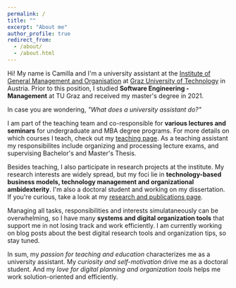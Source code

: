 ```yaml
---
permalink: /
title: ""
excerpt: "About me"
author_profile: true
redirect_from: 
  - /about/
  - /about.html
---
```


Hi! My name is Camilla and I'm a university assistant at the [Institute of General Management and Organisation](https://www.tugraz.at/institute/ufo/home) at [Graz University of Technology](https://www.tugraz.at/en/home) in Austria. Prior to this position, I studied **Software Engineering - Management** at TU Graz and received my master's degree in 2021.


In case you are wondering, _"What does a university assistant do?"_ 

I am part of the teaching team and co-responsible for **various lectures and seminars** for undergraduate and MBA degree programs. For more details on which courses I teach, check out my [teaching page](https://camillareis.github.io/teaching/). As a teaching assistant my responsibilites include organizing and processing lecture exams, and supervising Bachelor's and Master's Thesis.

Besides teaching, I also participate in research projects at the institute. My research interests are widely spread, but my foci lie in **technology-based business models, technology management and organizational ambidexterity**. I'm also a doctoral student and working on my dissertation. If you're curious, take a look at my [research and publications page](https://camillareis.github.io/reserach-publications/).

Managing all tasks, responsibilities and interests simulataneously can be overwhelming, so I have many **systems and digital organization tools** that support me in not losing track and work efficiently. I am currently working on blog posts about the best digital research tools and organization tips, so stay tuned.


In sum, my _passion for teaching and education_ characterizes me as a university assistant. My _curiosity and self-motivation_ drive me as a doctoral student. And my _love for digital planning and organization tools_ helps me work solution-oriented and efficiently.



